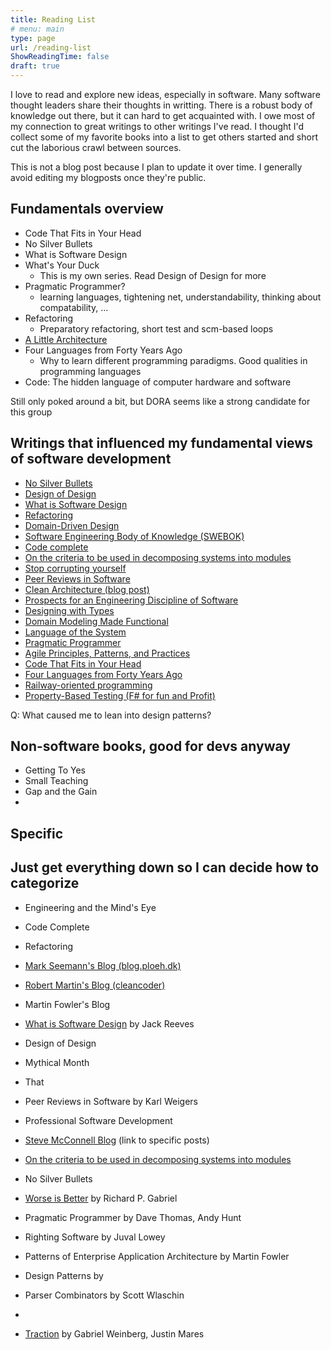 ```yaml
---
title: Reading List
# menu: main
type: page
url: /reading-list
ShowReadingTime: false
draft: true
---
```


I love to read and explore new ideas, especially in software. Many software thought leaders share their thoughts in writting.
There is a robust body of knowledge out there, but it can hard to get acquainted with. I owe most of my connection to great writings to
other writings I've read. I thought I'd collect some of my favorite books into a list to get others started and short cut the laborious crawl between sources.

This is not a blog post because I plan to update it over time. I generally avoid editing my blogposts once they're public.

<!-- What about the reading list. What do i want to accomplish?
- I've found it helpful when other people make reading lists. I mostly want to guide people into some of the books that helped me most
- I think I could round out the sections i've already created and that's a pretty good start
 -->

<!-- I don't think i'll make this  -->
## Fundamentals overview
<!-- TODO: a little description of what each covers -->
- Code That Fits in Your Head
- No Silver Bullets
- What is Software Design
- What's Your Duck
  - This is my own series. Read Design of Design for more
- Pragmatic Programmer?
  - learning languages, tightening net, understandability, thinking about compatability, ...
- Refactoring
  - Preparatory refactoring, short test and scm-based loops
- [A Little Architecture](https://blog.cleancoder.com/uncle-bob/2016/01/04/ALittleArchitecture.html)
- Four Languages from Forty Years Ago
  - Why to learn different programming paradigms. Good qualities in programming languages
- Code: The hidden language of computer hardware and software

Still only poked around a bit, but DORA seems like a strong candidate for this group
<!-- from foundational beliefs post, clear that Refactoring, Design of Design, No Silver Bullets, Code Complete, Domain Driven Design, Pragmatic Programmer are some my most influential sources-->

## Writings that influenced my fundamental views of software development

- [No Silver Bullets](https://www.cs.unc.edu/techreports/86-020.pdf)
- [Design of Design](https://www.amazon.com/dp/0201362988)
- [What is Software Design](https://www.developerdotstar.com/mag/articles/reeves_design.html)
- [Refactoring](https://martinfowler.com/books/refactoring.html)
- [Domain-Driven Design](https://www.amazon.com/dp/0321125215)
- [Software Engineering Body of Knowledge (SWEBOK)](https://www.computer.org/education/bodies-of-knowledge/software-engineering/v3)
- [Code complete](https://www.amazon.com/gp/product/0735619670/)
- [On the criteria to be used in decomposing systems into modules](https://prl.ccs.neu.edu/img/p-tr-1971.pdf)
- [Stop corrupting yourself](https://codewithspoon.com/2019/12/stop-corrupting-yourself-test-against-abstractions/)
- [Peer Reviews in Software](https://www.amazon.com/dp/0201734850/)
- [Clean Architecture (blog post)](https://blog.cleancoder.com/uncle-bob/2012/08/13/the-clean-architecture.html)
- [Prospects for an Engineering Discipline of Software](https://resources.sei.cmu.edu/asset_files/TechnicalReport/1990_005_001_299270.pdf)
- [Designing with Types](https://fsharpforfunandprofit.com/series/designing-with-types/)
- [Domain Modeling Made Functional](https://fsharpforfunandprofit.com/books/#domain-modeling-made-functional) 
- [Language of the System](https://www.youtube.com/watch?v=ROor6_NGIWU)
- [Pragmatic Programmer](https://www.amazon.com/dp/020161622X)
- [Agile Principles, Patterns, and Practices](https://www.amazon.com/dp/0131857258/)
- [Code That Fits in Your Head](https://blog.ploeh.dk/2021/06/14/new-book-code-that-fits-in-your-head/) <!-- introduced category for drivers -->
- [Four Languages from Forty Years Ago](https://fsharpforfunandprofit.com/video/#four-languages-from-forty-years-ago)
- [Railway-oriented programming](https://fsharpforfunandprofit.com/rop/)
- [Property-Based Testing (F# for fun and Profit)](https://fsharpforfunandprofit.com/series/property-based-testing/)

Q: What caused me to lean into design patterns?

<!-- 

- 13 Ways of Looking at a Turtle
- Code: The Hidden Language of Computer Hardware and Software

what about testing? -->


## Non-software books, good for devs anyway
- Getting To Yes
- Small Teaching
- Gap and the Gain
- 

## 


## Specific 



## Just get everything down so I can decide how to categorize

- Engineering and the Mind's Eye
- Code Complete
- Refactoring 
- [Mark Seemann's Blog (blog.ploeh.dk)](https://blog.ploeh.dk/)
- [Robert Martin's Blog (cleancoder)](https://blog.cleancoder.com/)
- Martin Fowler's Blog
- [What is Software Design](https://www.developerdotstar.com/mag/articles/reeves_design.html) by Jack Reeves
- Design of Design
- Mythical Month
- That 
- Peer Reviews in Software by Karl Weigers
- Professional Software Development
- [Steve McConnell Blog](https://stevemcconnell.com/articles) (link to specific posts)
- [On the criteria to be used in decomposing systems into modules](https://prl.ccs.neu.edu/img/p-tr-1971.pdf)
- No Silver Bullets
- [Worse is Better](https://www.dreamsongs.com/RiseOfWorseIsBetter.html) by Richard P. Gabriel
- Pragmatic Programmer by Dave Thomas, Andy Hunt
- Righting Software by Juval Lowey
- Patterns of Enterprise Application Architecture by Martin Fowler
- Design Patterns by 
- Parser Combinators by Scott Wlaschin
- 

- [Traction](https://www.amazon.com/dp/B00TY3ZOMS) by Gabriel Weinberg, Justin Mares

<!-- 
// this list is big enough that 1. I might want to generate it from my notes 2. I probably want to turn it into a data source and generate a table
// Title, author(s), link, maybe some tags, maybe a link to my blog post(s) about the book
I can look into hugo's data features. Or just load a json file

When I write the post for this table, reference markdown
 -->
